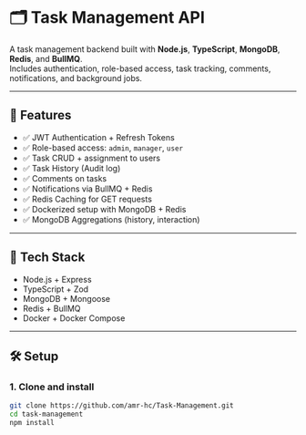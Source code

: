 # 🗂️ Task Management API

A task management backend built with **Node.js**, **TypeScript**, **MongoDB**, **Redis**, and **BullMQ**.  
Includes authentication, role-based access, task tracking, comments, notifications, and background jobs.

---

## 🚀 Features

- ✅ JWT Authentication + Refresh Tokens
- ✅ Role-based access: `admin`, `manager`, `user`
- ✅ Task CRUD + assignment to users
- ✅ Task History (Audit log)
- ✅ Comments on tasks
- ✅ Notifications via BullMQ + Redis
- ✅ Redis Caching for GET requests
- ✅ Dockerized setup with MongoDB + Redis
- ✅ MongoDB Aggregations (history, interaction)

---

## 🧠 Tech Stack

- Node.js + Express
- TypeScript + Zod
- MongoDB + Mongoose
- Redis + BullMQ
- Docker + Docker Compose

---

## 🛠️ Setup

### 1. Clone and install

```bash
git clone https://github.com/amr-hc/Task-Management.git
cd task-management
npm install
